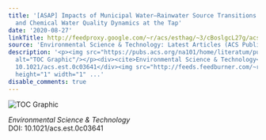 ```yaml
---
title: '[ASAP] Impacts of Municipal Water–Rainwater Source Transitions on Microbial
  and Chemical Water Quality Dynamics at the Tap'
date: '2020-08-27'
linkTitle: http://feedproxy.google.com/~r/acs/esthag/~3/cBoslgcL27g/acs.est.0c03641
source: 'Environmental Science & Technology: Latest Articles (ACS Publications)'
description: '<p><img src="https://pubs.acs.org/na101/home/literatum/publisher/achs/journals/content/esthag/0/esthag.ahead-of-print/acs.est.0c03641/20200827/images/medium/es0c03641_0005.gif"
  alt="TOC Graphic"/></p><div><cite>Environmental Science & Technology</cite></div><div>DOI:
  10.1021/acs.est.0c03641</div><img src="http://feeds.feedburner.com/~r/acs/esthag/~4/cBoslgcL27g"
  height="1" width="1" ...'
disable_comments: true
---
```

<p><img src="https://pubs.acs.org/na101/home/literatum/publisher/achs/journals/content/esthag/0/esthag.ahead-of-print/acs.est.0c03641/20200827/images/medium/es0c03641_0005.gif" alt="TOC Graphic"/></p><div><cite>Environmental Science & Technology</cite></div><div>DOI: 10.1021/acs.est.0c03641</div><img src="http://feeds.feedburner.com/~r/acs/esthag/~4/cBoslgcL27g" height="1" width="1" ...